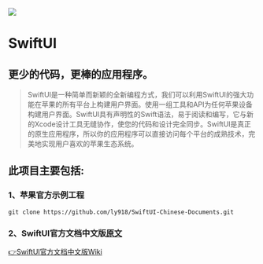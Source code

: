![](https://developer.apple.com/assets/elements/icons/swiftui/swiftui-96x96_2x.png)

# SwiftUI
## 更少的代码，更棒的应用程序。

> SwiftUI是一种简单而新颖的全新编程方式，我们可以利用SwiftUI的强大功能在苹果的所有平台上构建用户界面。使用一组工具和API为任何苹果设备构建用户界面。SwiftUI具有声明性的Swift语法，易于阅读和编写，它与新的Xcode设计工具无缝协作，使您的代码和设计完全同步。SwiftUI是真正的原生应用程序，所以你的应用程序可以直接访问每个平台的成熟技术，完美地实现用户喜欢的苹果生态系统。

## 此项目主要包括:

### 1、苹果官方示例工程

```shell
git clone https://github.com/ly918/SwiftUI-Chinese-Documents.git
```

### 2、SwiftUI官方文档中文版[原文](https://developer.apple.com/documentation/swiftui)

[👉SwiftUI官方文档中文版Wiki](https://github.com/ly918/SwiftUI-Chinese-Documents/wiki)


